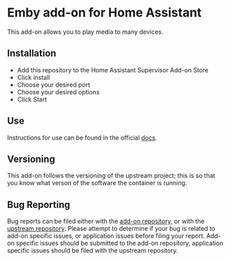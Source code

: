 # Emby add-on for Home Assistant

This add-on allows you to play media to many devices.

## Installation

- Add this repository to the Home Assistant Supervisor Add-on Store
- Click install
- Choose your desired port
- Choose your desired options
- Click Start

## Use

Instructions for use can be found in the official [docs](https://support.emby.media/support/solutions/articles/44001159034-quick-start).

## Versioning

This add-on follows the versioning of the upstream project; this is so that you know what verson of the software the container is running.

## Bug Reporting

Bug reports can be filed either with the [add-on repository](https://github.com/haberda/hassio_addons), or with the [upstream repository](https://github.com/bbernhard/signal-cli-rest-api). 
Please attempt to determine if your bug is related to add-on specific issues, or application issues before filing your report. Add-on specific issues should be submitted to the add-on repository, application specific issues should be filed with the upstream repository.


